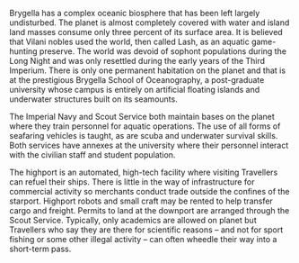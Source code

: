 Brygella has a complex oceanic biosphere that has been left largely undisturbed. The planet is almost completely covered with water and island land masses consume only three percent of its surface area. It is believed that Vilani nobles used the world, then called Lash, as an aquatic game-hunting preserve. The world was devoid of sophont populations during the Long Night and was only resettled during the early years of the Third Imperium. There is only one permanent habitation on the planet and that is at the prestigious Brygella School of Oceanography, a post-graduate university whose campus is entirely on artificial floating islands and underwater structures built on its seamounts.

The Imperial Navy and Scout Service both maintain bases on the planet where they train personnel for aquatic operations. The use of all forms of seafaring vehicles is taught, as are scuba and underwater survival skills. Both services have annexes at the university where their personnel interact with the civilian staff and student population.

The highport is an automated, high-tech facility where visiting Travellers can refuel their ships. There is little in the way of infrastructure for commercial activity so merchants conduct trade outside the confines of the starport. Highport robots and small craft may be rented to help transfer cargo and freight. Permits to land at the downport are arranged through the Scout Service. Typically, only academics are allowed on planet but Travellers who say they are there for scientific reasons – and not for sport fishing or some other illegal activity – can often wheedle their way into a short-term pass.
